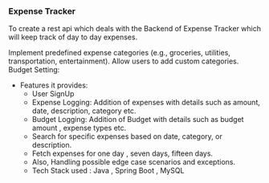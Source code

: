 ### Expense Tracker
To create a rest api which deals with the Backend of Expense Tracker which will keep track of day to day expenses.

Implement predefined expense categories (e.g., groceries, utilities, transportation, entertainment).
Allow users to add custom categories.
Budget Setting:
* Features it provides:
    * User SignUp
    * Expense Logging: Addition of expenses with details such as amount, date, description, category etc.
    * Budget Logging: Addition of Budget  with details such as budget amount , expense types etc.
    * Search for specific expenses based on date, category, or description.
    * Fetch expenses for one day , seven days, fifteen days.
    * Also, Handling possible edge case scenarios and exceptions.
    * Tech Stack used : Java , Spring Boot , MySQL
  


